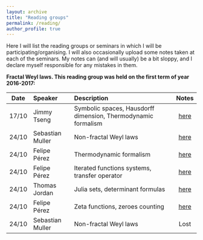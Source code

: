 ```yaml
---
layout: archive
title: "Reading groups"
permalink: /reading/
author_profile: true
---
```


Here I will list the reading groups or seminars in which I will be participating/organising. I will also occasionally upload some notes taken at each of the seminars. My notes can (and will usually) be a bit sloppy, and I declare myself responsible for any mistakes in them.

**Fractal Weyl laws. This reading group was held on the first term of year 2016-2017:**

| Date       | Speaker         | Description                                                   | Notes |
| ---------- |:----------------|:--------------------------------------------------------------|:-----:|
| 17/10      | Jimmy Tseng     | Symbolic spaces, Hausdorff dimension, Thermodynamic formalism | [here](/files/sess1.pdf)|
| 24/10      | Sebastian Muller| Non-fractal Weyl laws                                         | [here](files/sess2.pdf)|
| 24/10      | Felipe Pérez    | Thermodynamic formalism                                       | [here](/files/sess3.pdf)|
| 24/10      | Felipe Pérez    | Iterated functions systems, transfer operator                 | [here](/files/ses4.pdf)|
| 24/10      | Thomas Jordan   | Julia sets, determinant formulas                              | [here](/files/sess5.pdf)|
| 24/10      | Felipe Pérez    | Zeta functions, zeroes counting                               | [here](/files/sess6.pdf)|
| 24/10      | Sebastian Muller| Non-fractal Weyl laws                                         | Lost|
